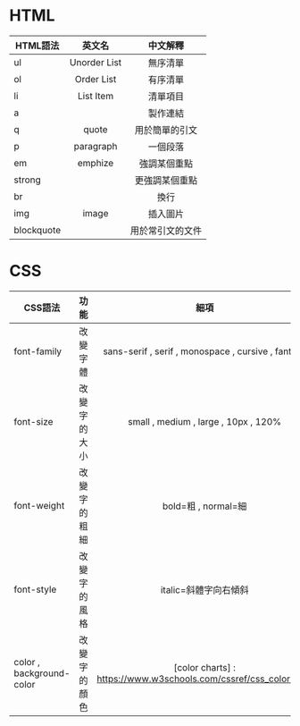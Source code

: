 # HTML


|HTML語法       | 英文名           | 中文解釋  |
| ------------- |:-------------:| :-----:|
|ul|Unorder List| 無序清單|
|ol|Order List|有序清單|
|li|List Item|清單項目|
|a||製作連結|
|q|quote|用於簡單的引文|
|p|paragraph|一個段落|
|em|emphize|強調某個重點|
|strong||更強調某個重點|
|br||換行|
|img|image|插入圖片|
|blockquote||用於常引文的文件|


# CSS

|CSS語法       | 功能           | 細項  |
| ------------- |:-------------:| :-----:|
|font-family|改變字體|sans-serif , serif , monospace , cursive , fantasy|
|font-size|改變字的大小| small , medium , large , 10px , 120%|
|font-weight|改變字的粗細| bold=粗 , normal=細|
|font-style|改變字的風格|italic=斜體字向右傾斜|
|color , background-color|改變字的顏色|[color charts] : https://www.w3schools.com/cssref/css_colors.asp|
